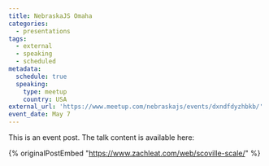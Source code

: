 ```yaml
---
title: NebraskaJS Omaha
categories:
  - presentations
tags:
  - external
  - speaking
  - scheduled
metadata:
  schedule: true
  speaking:
    type: meetup
    country: USA
external_url: 'https://www.meetup.com/nebraskajs/events/dxndfdyzhbkb/'
event_date: May 7
---
```

This is an event post. The talk content is available here:

{% originalPostEmbed "https://www.zachleat.com/web/scoville-scale/" %}

